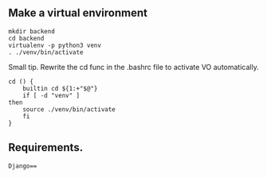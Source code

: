 ## Make a virtual environment
    mkdir backend
    cd backend 
    virtualenv -p python3 venv
    . ./venv/bin/activate

Small tip. Rewrite the cd func in the .bashrc file to activate VO automatically.

    cd () {
        builtin cd ${1:+"$@"} 
        if [ -d "venv" ]
    then
        source ./venv/bin/activate
        fi  
    }    

## Requirements.

    Django==
